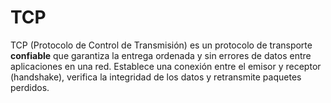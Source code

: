 # TCP

TCP (Protocolo de Control de Transmisión) es un protocolo de transporte **confiable** que garantiza la entrega ordenada y sin errores de datos entre aplicaciones en una red. Establece una conexión entre el emisor y receptor (handshake), verifica la integridad de los datos y retransmite paquetes perdidos.

